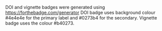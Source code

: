 DOI and vignette badges were generated using https://forthebadge.com/generator
DOI badge uses background colour #4e4e4e for the primary label and #0273b4 for the secondary.
Vignette badge uses the colour #b40273.
